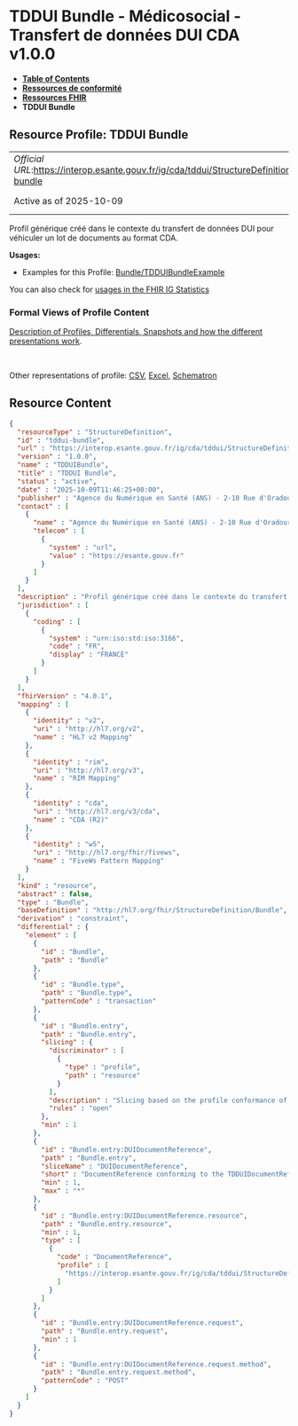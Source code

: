 # TDDUI Bundle - Médicosocial - Transfert de données DUI CDA v1.0.0

* [**Table of Contents**](toc.md)
* [**Ressources de conformité**](ressources_conformite.md)
* [**Ressources FHIR**](artifacts.md)
* **TDDUI Bundle**

## Resource Profile: TDDUI Bundle 

| | |
| :--- | :--- |
| *Official URL*:https://interop.esante.gouv.fr/ig/cda/tddui/StructureDefinition/tddui-bundle | *Version*:1.0.0 |
| Active as of 2025-10-09 | *Computable Name*:TDDUIBundle |

 
Profil générique créé dans le contexte du transfert de données DUI pour véhiculer un lot de documents au format CDA. 

**Usages:**

* Examples for this Profile: [Bundle/TDDUIBundleExample](Bundle-TDDUIBundleExample.md)

You can also check for [usages in the FHIR IG Statistics](https://packages2.fhir.org/xig/ans.cda.fr.tddui|current/StructureDefinition/tddui-bundle)

### Formal Views of Profile Content

 [Description of Profiles, Differentials, Snapshots and how the different presentations work](http://build.fhir.org/ig/FHIR/ig-guidance/readingIgs.html#structure-definitions). 

 

Other representations of profile: [CSV](StructureDefinition-tddui-bundle.csv), [Excel](StructureDefinition-tddui-bundle.xlsx), [Schematron](StructureDefinition-tddui-bundle.sch) 



## Resource Content

```json
{
  "resourceType" : "StructureDefinition",
  "id" : "tddui-bundle",
  "url" : "https://interop.esante.gouv.fr/ig/cda/tddui/StructureDefinition/tddui-bundle",
  "version" : "1.0.0",
  "name" : "TDDUIBundle",
  "title" : "TDDUI Bundle",
  "status" : "active",
  "date" : "2025-10-09T11:46:25+00:00",
  "publisher" : "Agence du Numérique en Santé (ANS) - 2-10 Rue d'Oradour-sur-Glane, 75015 Paris",
  "contact" : [
    {
      "name" : "Agence du Numérique en Santé (ANS) - 2-10 Rue d'Oradour-sur-Glane, 75015 Paris",
      "telecom" : [
        {
          "system" : "url",
          "value" : "https://esante.gouv.fr"
        }
      ]
    }
  ],
  "description" : "Profil générique créé dans le contexte du transfert de données DUI pour véhiculer un lot de documents au format CDA.",
  "jurisdiction" : [
    {
      "coding" : [
        {
          "system" : "urn:iso:std:iso:3166",
          "code" : "FR",
          "display" : "FRANCE"
        }
      ]
    }
  ],
  "fhirVersion" : "4.0.1",
  "mapping" : [
    {
      "identity" : "v2",
      "uri" : "http://hl7.org/v2",
      "name" : "HL7 v2 Mapping"
    },
    {
      "identity" : "rim",
      "uri" : "http://hl7.org/v3",
      "name" : "RIM Mapping"
    },
    {
      "identity" : "cda",
      "uri" : "http://hl7.org/v3/cda",
      "name" : "CDA (R2)"
    },
    {
      "identity" : "w5",
      "uri" : "http://hl7.org/fhir/fivews",
      "name" : "FiveWs Pattern Mapping"
    }
  ],
  "kind" : "resource",
  "abstract" : false,
  "type" : "Bundle",
  "baseDefinition" : "http://hl7.org/fhir/StructureDefinition/Bundle",
  "derivation" : "constraint",
  "differential" : {
    "element" : [
      {
        "id" : "Bundle",
        "path" : "Bundle"
      },
      {
        "id" : "Bundle.type",
        "path" : "Bundle.type",
        "patternCode" : "transaction"
      },
      {
        "id" : "Bundle.entry",
        "path" : "Bundle.entry",
        "slicing" : {
          "discriminator" : [
            {
              "type" : "profile",
              "path" : "resource"
            }
          ],
          "description" : "Slicing based on the profile conformance of the entry",
          "rules" : "open"
        },
        "min" : 1
      },
      {
        "id" : "Bundle.entry:DUIDocumentReference",
        "path" : "Bundle.entry",
        "sliceName" : "DUIDocumentReference",
        "short" : "DocumentReference conforming to the TDDUIDocumentReference profile, used to convey a document in CDA format.",
        "min" : 1,
        "max" : "*"
      },
      {
        "id" : "Bundle.entry:DUIDocumentReference.resource",
        "path" : "Bundle.entry.resource",
        "min" : 1,
        "type" : [
          {
            "code" : "DocumentReference",
            "profile" : [
              "https://interop.esante.gouv.fr/ig/cda/tddui/StructureDefinition/tddui-documentreference"
            ]
          }
        ]
      },
      {
        "id" : "Bundle.entry:DUIDocumentReference.request",
        "path" : "Bundle.entry.request",
        "min" : 1
      },
      {
        "id" : "Bundle.entry:DUIDocumentReference.request.method",
        "path" : "Bundle.entry.request.method",
        "patternCode" : "POST"
      }
    ]
  }
}

```
